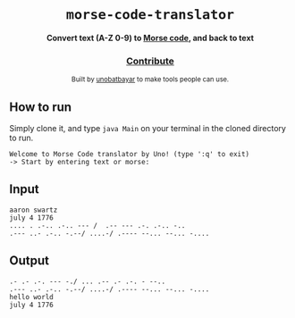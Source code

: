 <div align="center">
  <h1><code>morse-code-translator</code></h1>

  <strong>Convert text (A-Z 0-9) to <a href="https://en.wikipedia.org/wiki/Morse_code">Morse code</a>, and back to text </strong>

<h3>
    <a href="https://github.com/unobatbayar/morse-code-translator/pull/new/master">Contribute</a>
  </h3>

  <sub> Built by <a href="https://unobatbayar.github.io">unobatbayar</a> to make tools people can use.</sub>
</div>

## How to run
Simply clone it, and type `java Main` on your terminal in the cloned directory to run.

    Welcome to Morse Code translator by Uno! (type ':q' to exit)
    -> Start by entering text or morse:
 
## Input 
    aaron swartz
    july 4 1776
    .... . .-.. .-.. --- /  .-- --- .-. .-.. -..
    .--- ..- .-.. -.--/ ....-/ .---- --... --... -....
  
## Output
    .- .- .-. --- -./ ... .-- .- .-. - --..
    .--- ..- .-.. -.--/ ....-/ .---- --... --... -....
    hello world
    july 4 1776
